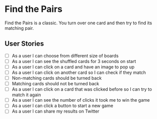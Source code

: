 # Find the Pairs

Find the Pairs is a classic. You turn over one card and then try to find its matching pair.

## User Stories

- [ ] As a user I can choose from different size of boards
- [ ] As a user I can see the shuffled cards for 3 seconds on start
- [ ] As a user I can click on a card and have an image to pop up
- [ ] As a user I can click on another card so I can check if they match
- [ ] Non-matching cards should be turned back
- [ ] Matching cards should not be turned back
- [ ] As a user I can click on a card that was clicked before so I can try to match it again
- [ ] As a user I can see the number of clicks it took me to win the game
- [ ] As a user I can click a button to start a new game
- [ ] As a user I can share my results on Twitter
